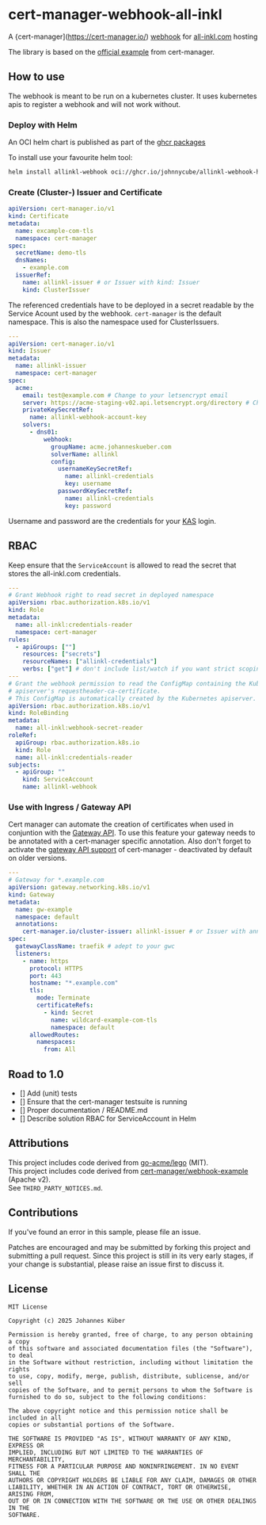 # cert-manager-webhook-all-inkl
A {cert-manager](https://cert-manager.io/) [webhook](https://cert-manager.io/docs/concepts/webhook/) for [all-inkl.com](https://all-inkl.com/) hosting

The library is based on the [official example](https://github.com/cert-manager/webhook-example) from cert-manager.

## How to use

The webhook is meant to be run on a kubernetes cluster. It uses kubernetes apis to register a webhook and will not work without.

### Deploy with Helm

An OCI helm chart is published as part of the [ghcr packages](https://github.com/johnnycube/cert-manager-webhook-all-inkl/pkgs/container/allinkl-webhook)

To install use your favourite helm tool:

```bash
helm install allinkl-webhook oci://ghcr.io/johnnycube/allinkl-webhook-helm --version 0.1.0
```

### Create (Cluster-) Issuer and Certificate

```yaml
apiVersion: cert-manager.io/v1
kind: Certificate
metadata:
  name: excample-com-tls
  namespace: cert-manager
spec:
  secretName: demo-tls
  dnsNames:
    - example.com
  issuerRef:
    name: allinkl-issuer # or Issuer with kind: Issuer
    kind: ClusterIssuer
```

The referenced credentials have to be deployed in a secret readable by the Service Acount used by the webhook. `cert-manager` is the default namespace. This is also the namespace used for ClusterIssuers.

```yaml
---
apiVersion: cert-manager.io/v1
kind: Issuer
metadata:
  name: allinkl-issuer
  namespace: cert-manager
spec:
  acme:
    email: test@example.com # Change to your letsencrypt email
    server: https://acme-staging-v02.api.letsencrypt.org/directory # Change for productive
    privateKeySecretRef:
      name: allinkl-webhook-account-key
    solvers:
      - dns01:
          webhook:
            groupName: acme.johanneskueber.com
            solverName: allinkl
            config:
              usernameKeySecretRef:
                name: allinkl-credentials
                key: username
              passwordKeySecretRef:
                name: allinkl-credentials
                key: password
```

Username and password are the credentials for your [KAS](https://kas.all-inkl.com/) login.

## RBAC

Keep ensure that the `ServiceAccount` is allowed to read the secret that stores the all-inkl.com credentials.

```yaml
---
# Grant Webhook right to read secret in deployed namespace
apiVersion: rbac.authorization.k8s.io/v1
kind: Role
metadata:
  name: all-inkl:credentials-reader
  namespace: cert-manager
rules:
  - apiGroups: [""]
    resources: ["secrets"]
    resourceNames: ["allinkl-credentials"]
    verbs: ["get"] # don't include list/watch if you want strict scoping
---
# Grant the webhook permission to read the ConfigMap containing the Kubernetes
# apiserver's requestheader-ca-certificate.
# This ConfigMap is automatically created by the Kubernetes apiserver.
apiVersion: rbac.authorization.k8s.io/v1
kind: RoleBinding
metadata:
  name: all-inkl:webhook-secret-reader
roleRef:
  apiGroup: rbac.authorization.k8s.io
  kind: Role
  name: all-inkl:credentials-reader
subjects:
  - apiGroup: ""
    kind: ServiceAccount
    name: allinkl-webhook
```

### Use with Ingress / Gateway API

Cert manager can automate the creation of certificates when used in conjuntion with the [Gateway API](https://gateway-api.sigs.k8s.io/). To use this feature your gateway needs to be annotated with a cert-manager specific annotation. Also don't forget to activate the [gateway API support](https://cert-manager.io/docs/usage/gateway/) of cert-manager - deactivated by default on older versions.

```yaml
---
# Gateway for *.example.com
apiVersion: gateway.networking.k8s.io/v1
kind: Gateway
metadata:
  name: gw-example
  namespace: default
  annotations:
    cert-manager.io/cluster-issuer: allinkl-issuer # or Issuer with annotation: cert-manager.io/issuer
spec:
  gatewayClassName: traefik # adept to your gwc
  listeners:
    - name: https
      protocol: HTTPS
      port: 443
      hostname: "*.example.com"
      tls:
        mode: Terminate
        certificateRefs:
          - kind: Secret
            name: wildcard-example-com-tls
            namespace: default
      allowedRoutes:
        namespaces:
          from: All
```

## Road to 1.0

* [] Add (unit) tests
* [] Ensure that the cert-manager testsuite is running
* [] Proper documentation / README.md
* [] Describe solution RBAC for ServiceAccount in Helm

## Attributions

This project includes code derived from [go-acme/lego](https://github.com/go-acme/lego) (MIT).<br />
This project includes code derived from [cert-manager/webhook-example](https://github.com/cert-manager/webhook-example) (Apache v2).<br />
See `THIRD_PARTY_NOTICES.md`.

## Contributions

If you've found an error in this sample, please file an issue.

Patches are encouraged and may be submitted by forking this project and
submitting a pull request. Since this project is still in its very early stages,
if your change is substantial, please raise an issue first to discuss it.

## License

```
MIT License

Copyright (c) 2025 Johannes Küber

Permission is hereby granted, free of charge, to any person obtaining a copy
of this software and associated documentation files (the "Software"), to deal
in the Software without restriction, including without limitation the rights
to use, copy, modify, merge, publish, distribute, sublicense, and/or sell
copies of the Software, and to permit persons to whom the Software is
furnished to do so, subject to the following conditions:

The above copyright notice and this permission notice shall be included in all
copies or substantial portions of the Software.

THE SOFTWARE IS PROVIDED "AS IS", WITHOUT WARRANTY OF ANY KIND, EXPRESS OR
IMPLIED, INCLUDING BUT NOT LIMITED TO THE WARRANTIES OF MERCHANTABILITY,
FITNESS FOR A PARTICULAR PURPOSE AND NONINFRINGEMENT. IN NO EVENT SHALL THE
AUTHORS OR COPYRIGHT HOLDERS BE LIABLE FOR ANY CLAIM, DAMAGES OR OTHER
LIABILITY, WHETHER IN AN ACTION OF CONTRACT, TORT OR OTHERWISE, ARISING FROM,
OUT OF OR IN CONNECTION WITH THE SOFTWARE OR THE USE OR OTHER DEALINGS IN THE
SOFTWARE.
```
